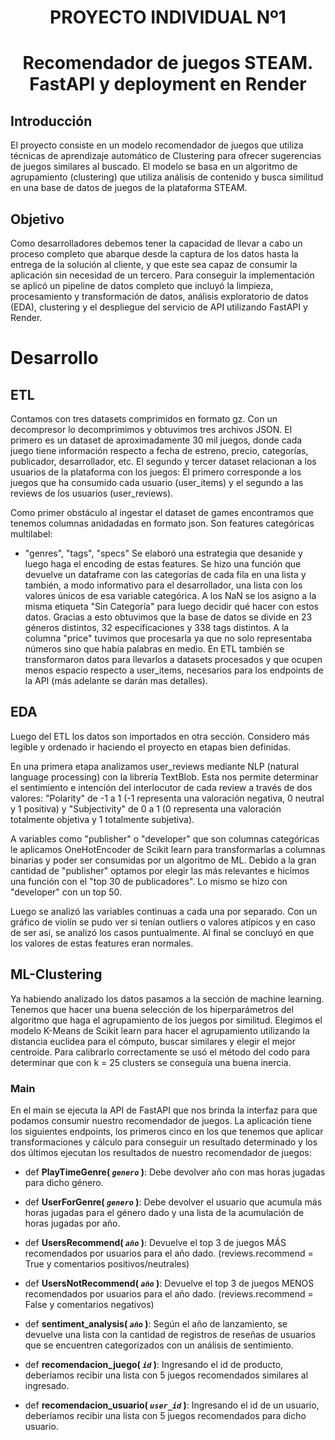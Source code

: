 
# <h1 align=center> **PROYECTO INDIVIDUAL Nº1** </h1>

# <h1 align=center> **Recomendador de juegos STEAM. FastAPI y deployment en Render** </h1>

## **Introducción**

El proyecto consiste en un modelo recomendador de juegos que utiliza técnicas de aprendizaje automático de Clustering para ofrecer sugerencias de juegos similares al buscado. El modelo se basa en un algoritmo de agrupamiento (clustering) que utiliza análisis de contenido y busca similitud en una base de datos de juegos de la plataforma STEAM.

## **Objetivo**

Como desarrolladores debemos tener la capacidad de llevar a cabo un proceso completo que abarque desde la captura de los datos hasta la entrega de la solución al cliente, y que este sea capaz de consumir la aplicación sin necesidad de un tercero.
Para conseguir la implementación se aplicó un pipeline de datos completo que incluyó la limpieza, procesamiento y transformación de datos, análisis exploratorio de datos (EDA), clustering y el despliegue del servicio de API utilizando FastAPI y Render.

# **Desarrollo**

## ETL

Contamos con tres datasets comprimidos en formato gz. Con un decompresor lo decomprimimos y obtuvimos tres archivos JSON. El primero es un dataset de aproximadamente 30 mil juegos, donde cada juego tiene información respecto a fecha de estreno, precio, categorías, publicador, desarrollador, etc. 
El segundo y tercer dataset relacionan a los usuarios de la plataforma con los juegos: El primero corresponde a los juegos que ha consumido cada usuario (user_items) y el segundo a las reviews de los usuarios (user_reviews).

Como primer obstáculo al ingestar el dataset de games encontramos que tenemos columnas anidadadas en formato json. Son features categóricas multilabel:
- "genres", "tags", "specs"
Se elaboró una estrategia que desanide y luego haga el encoding de estas features. Se hizo una función que devuelve un dataframe con las categorías de cada fila en una lista y también, a modo informativo para el desarrollador, una lista con los valores únicos de esa variable categórica. A los NaN se los asigno a la misma etiqueta "Sin Categoría" para luego decidir qué hacer con estos datos.
Gracias a esto obtuvimos que la base de datos se divide en 23 géneros distintos, 32 especificaciones y 338 tags distintos. A la columna "price" tuvimos que procesarla ya que no solo representaba números sino que había palabras en medio.
En ETL también se transformaron datos para llevarlos a datasets procesados y que ocupen menos espacio respecto a user_items, necesarios para los endpoints de la API (más adelante se darán mas detalles).

## EDA

Luego del ETL los datos son importados en otra sección. Considero más legible y ordenado ir haciendo el proyecto en etapas bien definidas.

En una primera etapa analizamos user_reviews mediante NLP (natural language processing) con la librería TextBlob. Esta nos permite determinar el sentimiento e intención del interlocutor de cada review a través de dos valores: "Polarity" de -1 a 1 (-1 representa una valoración negativa, 0 neutral y 1 positiva) y "Subjectivity" de 0 a 1 (0 representa una valoración totalmente objetiva y 1 totalmente subjetiva).

A variables como "publisher" o "developer" que son columnas categóricas le aplicamos OneHotEncoder de Scikit learn para transformarlas a columnas binarias y poder ser consumidas por un algoritmo de ML. Debido a la gran cantidad de "publisher" optamos por elegir las más relevantes e hicimos una función con el "top 30 de publicadores". Lo mismo se hizo con "developer" con un top 50.

Luego se analizó las variables continuas a cada una por separado. Con un gráfico de violín se pudo ver si tenían outliers o valores atípicos y en caso de ser así, se analizó los casos puntualmente. Al final se concluyó en que los valores de estas features eran normales.


## ML-Clustering
Ya habiendo analizado los datos pasamos a la sección de machine learning. Tenemos que hacer una buena selección de los hiperparámetros del algoritmo que haga el agrupamiento de los juegos por similitud.
Elegimos el modelo K-Means de Scikit learn para hacer el agrupamiento utilizando la distancia euclidea para el cómputo, buscar similares y elegir el mejor centroide. Para calibrarlo correctamente se usó el método del codo para determinar que con k = 25 clusters se conseguía una buena inercia.

### Main
En el main se ejecuta la API de FastAPI que nos brinda la interfaz para que podamos consumir nuestro recomendador de juegos. La aplicación tiene los siguientes endpoints, los primeros cinco en los que tenemos que aplicar transformaciones y cálculo para conseguir un resultado determinado y los dos últimos ejecutan los resultados de nuestro recomendador de juegos:

+ def **PlayTimeGenre( *`genero`* )**:
    Debe devolver año con mas horas jugadas para dicho género.


+ def **UserForGenre( *`genero`* )**:
    Debe devolver el usuario que acumula más horas jugadas para el género dado y una lista de la acumulación de horas jugadas por año.


+ def **UsersRecommend( *`año`* )**:
    Devuelve el top 3 de juegos MÁS recomendados por usuarios para el año dado. (reviews.recommend = True y comentarios positivos/neutrales)
    

+ def **UsersNotRecommend( *`año`* )**:
    Devuelve el top 3 de juegos MENOS recomendados por usuarios para el año dado. (reviews.recommend = False y comentarios negativos)
    

+ def **sentiment_analysis( *`año`* )**:
    Según el año de lanzamiento, se devuelve una lista con la cantidad de registros de reseñas de usuarios que se encuentren categorizados con un análisis de sentimiento.
    

+ def **recomendacion_juego( *`id`* )**:
    Ingresando el id de producto, deberíamos recibir una lista con 5 juegos recomendados similares al ingresado.


+ def **recomendacion_usuario( *`user_id`* )**:
    Ingresando el id de un usuario, deberíamos recibir una lista con 5 juegos recomendados para dicho usuario.